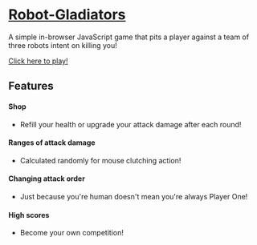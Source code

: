 # [Robot-Gladiators](https://qlaub.github.io/Robot-Gladiators/)

A simple in-browser JavaScript game that pits a player against a team of three robots intent on killing you!

[Click here to play!](https://qlaub.github.io/Robot-Gladiators/)

## Features
#### Shop
- Refill your health or upgrade your attack damage after each round!

#### Ranges of attack damage
- Calculated randomly for mouse clutching action!

#### Changing attack order
- Just because you're human doesn't mean you're always Player One!

#### High scores
- Become your own competition!
